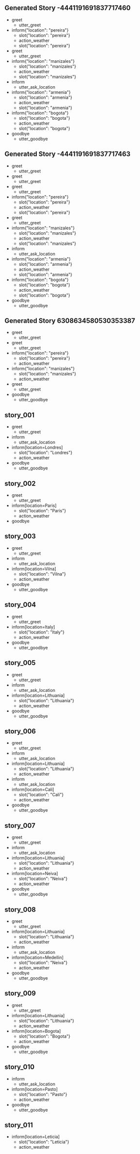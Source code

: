 ## Generated Story -4441191691837717460
* greet
    - utter_greet
* inform{"location": "pereira"}
    - slot{"location": "pereira"}
    - action_weather
    - slot{"location": "pereira"}
* greet
    - utter_greet
* inform{"location": "manizales"}
    - slot{"location": "manizales"}
    - action_weather
    - slot{"location": "manizales"}
* inform
    - utter_ask_location
* inform{"location": "armenia"}
    - slot{"location": "armenia"}
    - action_weather
    - slot{"location": "armenia"}
* inform{"location": "bogota"}
    - slot{"location": "bogota"}
    - action_weather
    - slot{"location": "bogota"}
* goodbye
    - utter_goodbye

## Generated Story -4441191691837717463
* greet
    - utter_greet
* greet
    - utter_greet
* greet
    - utter_greet
* inform{"location": "pereira"}
    - slot{"location": "pereira"}
    - action_weather
    - slot{"location": "pereira"}
* greet
    - utter_greet
* inform{"location": "manizales"}
    - slot{"location": "manizales"}
    - action_weather
    - slot{"location": "manizales"}
* inform
    - utter_ask_location
* inform{"location": "armenia"}
    - slot{"location": "armenia"}
    - action_weather
    - slot{"location": "armenia"}
* inform{"location": "bogota"}
    - slot{"location": "bogota"}
    - action_weather
    - slot{"location": "bogota"}
* goodbye
    - utter_goodbye

## Generated Story 6308634580530353387
* greet
    - utter_greet
* greet
    - utter_greet
* inform{"location": "pereira"}
    - slot{"location": "pereira"}
    - action_weather
* inform{"location": "manizales"}
    - slot{"location": "manizales"}
    - action_weather
* greet
    - utter_greet
* goodbye
    - utter_goodbye


## story_001
* greet
   - utter_greet
* inform
   - utter_ask_location
* inform[location=Londres]
   - slot{"location": "Londres"}
   - action_weather
* goodbye
   - utter_goodbye
## story_002
* greet
   - utter_greet
* inform[location=Paris]
   - slot{"location": "Paris"}
   - action_weather
* goodbye
## story_003
* greet
   - utter_greet
* inform
   - utter_ask_location
* inform[location=Vilna]
   - slot{"location": "Vilna"}
   - action_weather
* goodbye
   - utter_goodbye
## story_004
* greet
   - utter_greet
* inform[location=Italy]
   - slot{"location": "Italy"}
   - action_weather
* goodbye
   - utter_goodbye 
## story_005
* greet
   - utter_greet
* inform
   - utter_ask_location
* inform[location=Lithuania]
   - slot{"location": "Lithuania"}
   - action_weather
* goodbye
   - utter_goodbye
## story_006
* greet
   - utter_greet
* inform
   - utter_ask_location
* inform[location=Lithuania]
   - slot{"location": "Lithuania"}
   - action_weather
* inform
   - utter_ask_location
* inform[location=Cali]
   - slot{"location": "Cali"}
   - action_weather
* goodbye
   - utter_goodbye
## story_007
* greet
   - utter_greet
* inform
   - utter_ask_location
* inform[location=Lithuania]
   - slot{"location": "Lithuania"}
   - action_weather
* inform[location=Neiva]
   - slot{"location": "Neiva"}
   - action_weather
* goodbye
   - utter_goodbye
## story_008
* greet
   - utter_greet
* inform[location=Lithuania]
   - slot{"location": "Lithuania"}
   - action_weather
* inform
   - utter_ask_location
* inform[location=Medellin]
   - slot{"location": "Neiva"}
   - action_weather
* goodbye
   - utter_goodbye
## story_009
* greet
   - utter_greet
* inform[location=Lithuania]
   - slot{"location": "Lithuania"}
   - action_weather
* inform[location=Bogota]
   - slot{"location": "Bogota"}
   - action_weather
* goodbye
   - utter_goodbye
## story_010
* inform
   - utter_ask_location
* inform[location=Pasto]
   - slot{"location": "Pasto"}
   - action_weather
* goodbye
  - utter_goodbye
## story_011
* inform[location=Leticia]
   - slot{"location": "Leticia"}
   - action_weather
